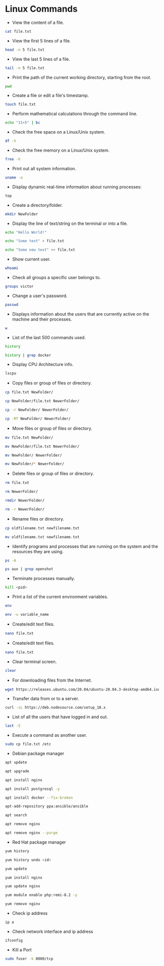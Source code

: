 # Linux Commands

- View the content of a file.

```bash
cat file.txt
```

- View the first 5 lines of a file.

```bash
head -n 5 file.txt
```

- View the last 5 lines of a file.

```bash
tail -n 5 file.txt
```

- Print the path of the current working directory, starting from the root.

```bash
pwd
```

- Create a file or edit a file's timestamp.

```bash
touch file.txt
```

- Perform mathematical calculations through the command line.

```bash
echo "11+5" | bc
```

- Check the free space on a Linux/Unix system.

```bash
df -h
```

- Check the free memory on a Linux/Unix system.

```bash
free -h
```

- Print out all system information.

```bash
uname -a
```

- Display dynamic real-time information about running processes:

```bash
top
```

- Create a directory/folder.

```bash
mkdir NewFolder
```

- Display the line of text/string on the terminal or into a file.

```bash
echo "Hello World!"

echo "Some text" > file.txt

echo "Some new text" >> file.txt
```

- Show current user.

```bash
whoami
```

- Check all groups a specific user belongs to.

```bash
groups victor
```

- Change a user's password.

```bash
passwd
```

- Displays information about the users that are currently
active on the machine and their processes.

```bash
w
```

- List of the last 500 commands used.

```bash
history

history | grep docker
```

- Display CPU Architecture info.

```bash
lscpu
```

- Copy ﬁles or group of ﬁles or directory.

```bash
cp file.txt NewFolder/

cp NewFolder/file.txt NewerFolder/

cp -r NewFolder/ NewerFolder/

cp -RT NewFolder/ NewerFolder/
```

- Move ﬁles or group of ﬁles or directory.

```bash
mv file.txt NewFolder/

mv NewFolder/file.txt NewerFolder/

mv NewFolder/ NewerFolder/

mv NewFolder/* NewerFolder/
```

- Delete ﬁles or group of ﬁles or directory.

```bash
rm file.txt

rm NewerFolder/

rmdir NewerFolder/

rm -r NewerFolder/
```

- Rename ﬁles or directory.

```bash
cp oldfilename.txt newfilename.txt

mv oldfilename.txt newfilename.txt
```

- Identify programs and processes that are running on the system and the resources they are using.

```bash
ps -A

ps aux | grep openshot
```

- Terminate processes manually.

```bash
kill <pid>
```

- Print a list of the current environment variables.

```bash
env

env -u variable_name
```

- Create/edit text ﬁles.

```bash
nano file.txt
```

- Create/edit text ﬁles.

```bash
nano file.txt
```

- Clear terminal screen.

```bash
clear
```

- For downloading ﬁles from the Internet.

```bash
wget https://releases.ubuntu.com/20.04/ubuntu-20.04.3-desktop-amd64.iso
```

- Transfer data from or to a server.

```bash
curl -sL https://deb.nodesource.com/setup_18.x
```

- List of all the users that have logged in and out.

```bash
last -5 
```

- Execute a command as another user.

```bash
sudo cp file.txt /etc 
```

- Debian package manager

```bash
apt update

apt upgrade

apt install nginx 

apt install postgresql -y

apt install docker --fix-broken

apt-add-repository ppa:ansible/ansible

apt search

apt remove nginx

apt remove nginx --purge
```

- Red Hat package manager

```bash
yum history

yum history undo <id>

yum update

yum install nginx 

yum update nginx 

yum module enable php:remi-8.2 -y

yum remove nginx
```

- Check ip address

```bash
ip a
```

- Check network interface and ip address

```bash
ifconfig
```

- Kill a Port

```bash
sudo fuser -k 8080/tcp
```